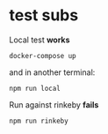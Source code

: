 # test subs


Local test **works**

```
docker-compose up
```
and in another terminal:
```
npm run local
```


Run against rinkeby **fails**

```
npm run rinkeby
```
